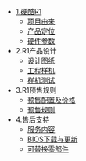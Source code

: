 <!-- docs/_sidebar.md -->

- [1.硬酷R1](/README.md)
  - [项目由来](/project/introduction.md)
  - [产品定位](/project/position.md)
  - [硬件参数](/project/hardware_design.md)
- 2.R1产品设计
  - [设计图纸](/hardwareDesign/Design.md)
  - [工程样机](/hardwareDesign/sample.md)
  - [样机测试](/)
- 3.R1预售规则
  - [预售配置及价格](/Buying/prices.md)
  - [预售规则](/Buying/pre_order.md)
- 4.售后支持
  - [服务内容](/support/service.md)
  - [BIOS下载与更新](/)
  - [可替换零部件](/)